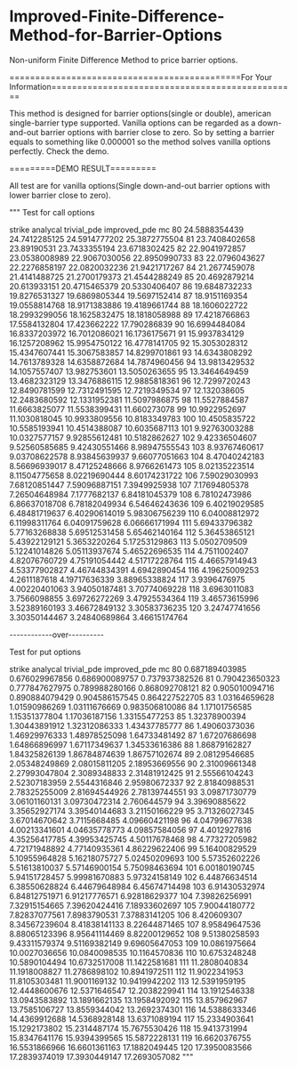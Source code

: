 # Improved-Finite-Difference-Method-for-Barrier-Options
Non-uniform Finite Difference Method to price barrier options.

=============================================For Your Information================================================

This method is designed for barrier options(single or double), american single-barrier type supported.
Vanilla options can be regarded as a down-and-out barrier options with barrier close to zero. So by setting a
barrier equals to something like 0.000001 so the method solves vanilla options perfectly. Check the demo.

=========DEMO RESULT=========

All test are for vanilla options(Single down-and-out barrier options with lower barrier close to zero).

"""
Test for call options
 
strike        analycal          trivial_pde        improved_pde      mc
80            24.5888354439     24.7412285125     24.5914777202     25.3872775504
81            23.7408402658     23.89190531     23.7433355194     23.6718302425
82            22.9041972857     23.0538008989     22.9067030056     22.8950990733
83            22.0796043627     22.2276858197     22.0820032236     21.9421717267
84            21.2677459078     21.4141488725     21.2700179373     21.4544288249
85            20.4692879214     20.613933151     20.4715465379     20.5330406407
86            19.6848732233     19.8276531327     19.6869805344     19.5697152414
87            18.9151169354     19.0558814768     18.9171383886     19.4189661744
88            18.1606022722     18.2993299056     18.1625832475     18.1818058988
89            17.4218766863     17.5584132804     17.423662222     17.790286839
90            16.6994484084     16.8337203972     16.7012086021     16.1736175671
91            15.9937834129     16.1257208962     15.9954750122     16.4778141705
92            15.3053028312     15.4347607441     15.3067583857     14.8299701861
93            14.6343808292     14.7613789328     14.6358872684     14.7874960456
94            13.9813429532     14.1057557407     13.982753601     13.5050263655
95            13.3464649459     13.4682323129     13.3476886115     12.9885818361
96            12.7299720243     12.8490781599     12.7312491595     12.7219349534
97            12.132038605     12.2483680592     12.1331952381     11.5097986875
98            11.5527884587     11.6663825077     11.5538399431     11.660273078
99            10.9922952697     11.1030818045     10.9933809556     10.8183349783
100            10.4505835722     10.5585193941     10.4514388087     10.6035687113
101            9.92763003288     10.0327577157     9.92855612481     10.5182862627
102            9.42336504607     9.52560585685     9.42430551466     8.98947555543
103            8.93767460617     9.03708622578     8.93845639937     9.66077051663
104            8.47040242183     8.56696939017     8.47125248666     8.9766261473
105            8.02135223514     8.11504775658     8.02219690444     8.60174231722
106            7.59029030993     7.68120851447     7.59096887151     7.3949925938
107            7.17694805378     7.26504648984     7.1777682137     6.84181045379
108            6.78102473986     6.86637018708     6.78182049934     6.54646243636
109            6.40219029585     6.48481719637     6.40290614019     5.98306756239
110            6.04008812972     6.11998311764     6.04091759628     6.06666171994
111            5.69433796382     5.77163268838     5.69512531458     5.65462140164
112            5.36453865121     5.43922129121     5.3653220264     5.17253129863
113            5.0502709509     5.12241014826     5.05113937674     5.46522696535
114            4.7511002407     4.82076760729     4.75191054442     4.51717228764
115            4.46657914943     4.53377902827     4.46744834391     4.6942890454
116            4.19625009253     4.2611187618     4.19717636339     3.88965338824
117            3.9396476975     4.00220401063     3.94050187481     3.70774069228
118            3.6963011083     3.7566098855     3.69726272269     3.47925534364
119            3.46573615996     3.52389160193     3.46672849132     3.30583736235
120            3.24747741656     3.30350144467     3.24840689864     3.46615174764

------------over----------

Test for put options
 
strike        analycal          trivial_pde        improved_pde      mc
80            0.687189403985     0.676029967856     0.686900089757     0.737937382526
81            0.790423650323     0.777847627975     0.789988280166     0.868092708121
82            0.905010094716     0.890884079429     0.904586157545     0.864227522705
83            1.03164659628     1.01590986269     1.03111676669     0.983506810086
84            1.17101756585     1.15351377804     1.17036187156     1.33155477253
85            1.32378900394     1.30443891912     1.32312086333     1.43437785777
86            1.49060373036     1.46929976333     1.48978525098     1.64733481492
87            1.67207686698     1.64866896997     1.67117349637     1.34533616386
88            1.86879162827     1.84325826139     1.86784874639     1.86757102674
89            2.08129546685     2.05348249869     2.08015811205     2.18953669556
90            2.31009661348     2.27993047804     2.3089348833     2.31481912425
91            2.55566104243     2.52307183959     2.5544316846     2.95980672337
92            2.81840988531     2.78325255009     2.81694544926     2.78139744551
93            3.09871730779     3.06101160131     3.09730472314     2.760644579
94            3.39690885622     3.35652927174     3.39540144683     3.21150166229
95            3.71326027345     3.67014670642     3.7115668485     4.09660421198
96            4.04799677638     4.00213341601     4.04635778773     4.09857584056
97            4.4012927816     4.35256417785     4.39953425745     4.50117678468
98            4.77327205982     4.72171948892     4.77140935361     4.86229622406
99            5.16400829529     5.10955964828     5.16218075727     5.02450209693
100            5.57352602226     5.51613810037     5.57146900154     5.75098463694
101            6.00180190745     5.94151728457     5.99981670883     5.97324158149
102            6.44876634514     6.38550628824     6.44679648984     6.45674714498
103            6.91430532974     6.84812751971     6.91217776571     6.92818629377
104            7.39826256991     7.32915154665     7.39620424416     7.18933602697
105            7.90044180772     7.82837077561     7.8983790531     7.37883141205
106            8.420609307     8.34567239604     8.41838141133     8.22644871465
107            8.95849647536     8.88065123396     8.95641114469     8.82200129652
108            9.51380258593     9.43311579374     9.51169382149     9.69605647053
109            10.0861975664     10.0027036656     10.0840098535     10.1164570836
110            10.6753248248     10.5890104494     10.6732517008     11.1422581681
111            11.2808040834     11.1918008827     11.2786898102     10.8941972511
112            11.9022341953     11.8105303481     11.9001169132     10.9419942202
113            12.5391959195     12.4448600676     12.5371646547     12.2038229941
114            13.1912546338     13.0943583892     13.1891662135     13.1958492092
115            13.857962967     13.7585106727     13.8559344042     13.2692374301
116            14.5388633346     14.4369912688     14.5368928148     13.6371089194
117            15.2334903641     15.1292173802     15.2314487174     15.7675530426
118            15.9413731994     15.8347641176     15.9394399565     15.5872228131
119            16.6620376755     16.5531866966     16.6601361163     17.1882049445
120            17.3950083566     17.2839374019     17.3930449147     17.2693057082
"""
